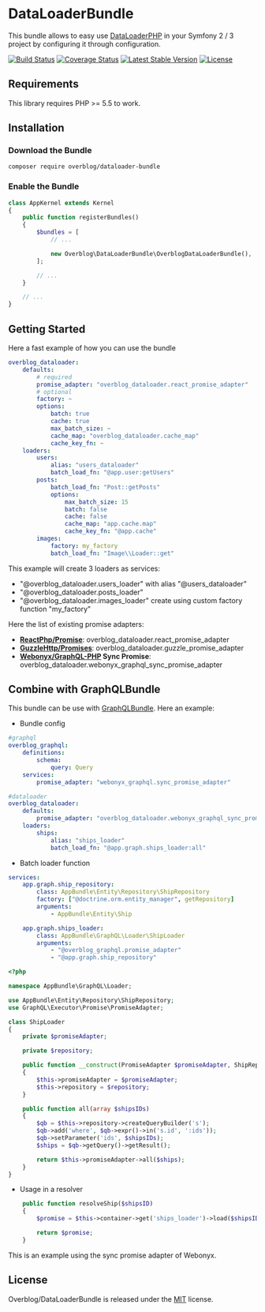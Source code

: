 # DataLoaderBundle

This bundle allows to easy use  [DataLoaderPHP](https://github.com/overblog/dataloader-php)
in your Symfony 2 / 3 project by  configuring it through configuration.

[![Build Status](https://travis-ci.org/overblog/dataloader-bundle.svg?branch=master)](https://travis-ci.org/overblog/dataloader-bundle)
[![Coverage Status](https://coveralls.io/repos/github/overblog/dataloader-bundle/badge.svg?branch=master)](https://coveralls.io/github/overblog/dataloader-bundle?branch=master)
[![Latest Stable Version](https://poser.pugx.org/overblog/dataloader-bundle/version)](https://packagist.org/packages/overblog/dataloader-bundle)
[![License](https://poser.pugx.org/overblog/dataloader-bundle/license)](https://packagist.org/packages/overblog/dataloader-bundle)

## Requirements

This library requires PHP >= 5.5 to work.

## Installation

### Download the Bundle

```
composer require overblog/dataloader-bundle
```

### Enable the Bundle

```php
class AppKernel extends Kernel
{
    public function registerBundles()
    {
        $bundles = [
            // ...

            new Overblog\DataLoaderBundle\OverblogDataLoaderBundle(),
        ];

        // ...
    }

    // ...
}
```

## Getting Started

Here a fast example of how you can use the bundle

```yaml
overblog_dataloader:
    defaults:
        # required
        promise_adapter: "overblog_dataloader.react_promise_adapter"
        # optional
        factory: ~
        options:
            batch: true
            cache: true
            max_batch_size: ~
            cache_map: "overblog_dataloader.cache_map"
            cache_key_fn: ~
    loaders:
        users:
            alias: "users_dataloader"
            batch_load_fn: "@app.user:getUsers"
        posts: 
            batch_load_fn: "Post::getPosts"
            options:
                max_batch_size: 15
                batch: false
                cache: false
                cache_map: "app.cache.map"
                cache_key_fn: "@app.cache"
        images:
            factory: my_factory
            batch_load_fn: "Image\\Loader::get"
```

This example will create 3 loaders as services:
- "@overblog_dataloader.users_loader" with alias "@users_dataloader"
- "@overblog_dataloader.posts_loader"
- "@overblog_dataloader.images_loader" create using custom factory function "my_factory"

Here the list of existing promise adapters:

* **[ReactPhp/Promise](https://github.com/reactphp/promise)**: overblog_dataloader.react_promise_adapter
* **[GuzzleHttp/Promises](https://github.com/guzzle/promises)**: overblog_dataloader.guzzle_promise_adapter
* **[Webonyx/GraphQL-PHP](https://github.com/webonyx/graphql-php) Sync Promise**: overblog_dataloader.webonyx_graphql_sync_promise_adapter

## Combine with GraphQLBundle

This bundle can be use with [GraphQLBundle](https://github.com/overblog/GraphQLBundle).
Here an example:

* Bundle config

```yaml
#graphql
overblog_graphql:
    definitions:
        schema:
            query: Query
    services:
        promise_adapter: "webonyx_graphql.sync_promise_adapter"

#dataloader
overblog_dataloader:
    defaults:
        promise_adapter: "overblog_dataloader.webonyx_graphql_sync_promise_adapter"
    loaders:
        ships:
            alias: "ships_loader"
            batch_load_fn: "@app.graph.ships_loader:all"
```

* Batch loader function

```yaml
services:
    app.graph.ship_repository:
        class: AppBundle\Entity\Repository\ShipRepository
        factory: ["@doctrine.orm.entity_manager", getRepository]
        arguments:
            - AppBundle\Entity\Ship

    app.graph.ships_loader:
        class: AppBundle\GraphQL\Loader\ShipLoader
        arguments:
            - "@overblog_graphql.promise_adapter"
            - "@app.graph.ship_repository"
```

```php
<?php

namespace AppBundle\GraphQL\Loader;

use AppBundle\Entity\Repository\ShipRepository;
use GraphQL\Executor\Promise\PromiseAdapter;

class ShipLoader
{
    private $promiseAdapter;

    private $repository;

    public function __construct(PromiseAdapter $promiseAdapter, ShipRepository $repository)
    {
        $this->promiseAdapter = $promiseAdapter;
        $this->repository = $repository;
    }

    public function all(array $shipsIDs)
    {
        $qb = $this->repository->createQueryBuilder('s');
        $qb->add('where', $qb->expr()->in('s.id', ':ids'));
        $qb->setParameter('ids', $shipsIDs);
        $ships = $qb->getQuery()->getResult();

        return $this->promiseAdapter->all($ships);
    }
}
```

* Usage in a resolver

```php
    public function resolveShip($shipsID)
    {
        $promise = $this->container->get('ships_loader')->load($shipsID);

        return $promise;
    }
```

This is an example using the sync promise adapter of Webonyx.

## License

Overblog/DataLoaderBundle is released under the [MIT](https://github.com/overblog/dataloader-bundle/blob/master/LICENSE) license.
